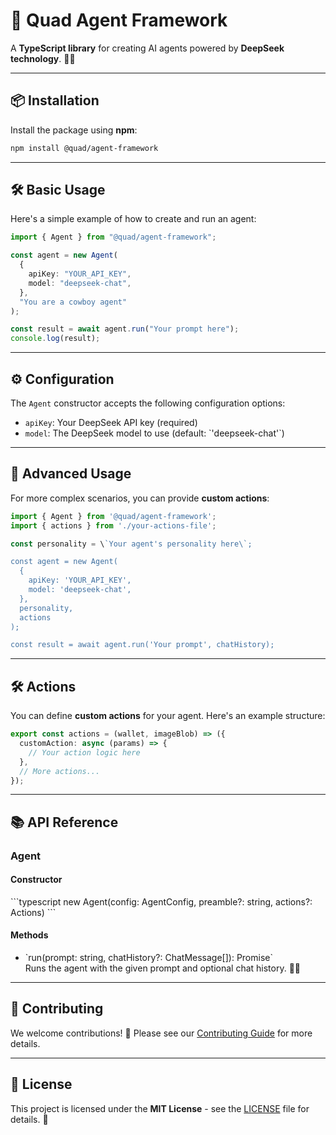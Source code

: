 # 🚀 Quad Agent Framework

A **TypeScript library** for creating AI agents powered by **DeepSeek technology**. 🤖✨

---

## 📦 Installation

Install the package using **npm**:

```bash
npm install @quad/agent-framework
```

---

## 🛠️ Basic Usage

Here's a simple example of how to create and run an agent:

```typescript
import { Agent } from "@quad/agent-framework";

const agent = new Agent(
  {
    apiKey: "YOUR_API_KEY",
    model: "deepseek-chat",
  },
  "You are a cowboy agent"
);

const result = await agent.run("Your prompt here");
console.log(result);
```

---

## ⚙️ Configuration

The `Agent` constructor accepts the following configuration options:

- `apiKey`: Your DeepSeek API key (required)
- `model`: The DeepSeek model to use (default: \`'deepseek-chat'\`)

---

## 🚀 Advanced Usage

For more complex scenarios, you can provide **custom actions**:

```typescript
import { Agent } from '@quad/agent-framework';
import { actions } from './your-actions-file';

const personality = \`Your agent's personality here\`;

const agent = new Agent(
  {
    apiKey: 'YOUR_API_KEY',
    model: 'deepseek-chat',
  },
  personality,
  actions
);

const result = await agent.run('Your prompt', chatHistory);
```

---

## 🛠️ Actions

You can define **custom actions** for your agent. Here's an example structure:

```typescript
export const actions = (wallet, imageBlob) => ({
  customAction: async (params) => {
    // Your action logic here
  },
  // More actions...
});
```

---

## 📚 API Reference

### Agent

#### Constructor

\`\`\`typescript
new Agent(config: AgentConfig, preamble?: string, actions?: Actions)
\`\`\`

#### Methods

- \`run(prompt: string, chatHistory?: ChatMessage[]): Promise<string>\`  
  Runs the agent with the given prompt and optional chat history. 💬📄

---

## 🤝 Contributing

We welcome contributions! 🙌 Please see our [Contributing Guide](CONTRIBUTING.md) for more details.

---

## 📜 License

This project is licensed under the **MIT License** - see the [LICENSE](LICENSE) file for details. 📄
